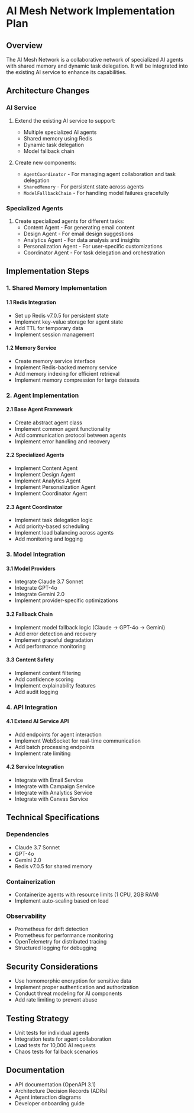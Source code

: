 # AI Mesh Network Implementation Plan

## Overview
The AI Mesh Network is a collaborative network of specialized AI agents with shared memory and dynamic task delegation. It will be integrated into the existing AI service to enhance its capabilities.

## Architecture Changes

### AI Service
1. Extend the existing AI service to support:
   - Multiple specialized AI agents
   - Shared memory using Redis
   - Dynamic task delegation
   - Model fallback chain

2. Create new components:
   - `AgentCoordinator` - For managing agent collaboration and task delegation
   - `SharedMemory` - For persistent state across agents
   - `ModelFallbackChain` - For handling model failures gracefully

### Specialized Agents
1. Create specialized agents for different tasks:
   - Content Agent - For generating email content
   - Design Agent - For email design suggestions
   - Analytics Agent - For data analysis and insights
   - Personalization Agent - For user-specific customizations
   - Coordinator Agent - For task delegation and orchestration

## Implementation Steps

### 1. Shared Memory Implementation

#### 1.1 Redis Integration
- Set up Redis v7.0.5 for persistent state
- Implement key-value storage for agent state
- Add TTL for temporary data
- Implement session management

#### 1.2 Memory Service
- Create memory service interface
- Implement Redis-backed memory service
- Add memory indexing for efficient retrieval
- Implement memory compression for large datasets

### 2. Agent Implementation

#### 2.1 Base Agent Framework
- Create abstract agent class
- Implement common agent functionality
- Add communication protocol between agents
- Implement error handling and recovery

#### 2.2 Specialized Agents
- Implement Content Agent
- Implement Design Agent
- Implement Analytics Agent
- Implement Personalization Agent
- Implement Coordinator Agent

#### 2.3 Agent Coordinator
- Implement task delegation logic
- Add priority-based scheduling
- Implement load balancing across agents
- Add monitoring and logging

### 3. Model Integration

#### 3.1 Model Providers
- Integrate Claude 3.7 Sonnet
- Integrate GPT-4o
- Integrate Gemini 2.0
- Implement provider-specific optimizations

#### 3.2 Fallback Chain
- Implement model fallback logic (Claude → GPT-4o → Gemini)
- Add error detection and recovery
- Implement graceful degradation
- Add performance monitoring

#### 3.3 Content Safety
- Implement content filtering
- Add confidence scoring
- Implement explainability features
- Add audit logging

### 4. API Integration

#### 4.1 Extend AI Service API
- Add endpoints for agent interaction
- Implement WebSocket for real-time communication
- Add batch processing endpoints
- Implement rate limiting

#### 4.2 Service Integration
- Integrate with Email Service
- Integrate with Campaign Service
- Integrate with Analytics Service
- Integrate with Canvas Service

## Technical Specifications

### Dependencies
- Claude 3.7 Sonnet
- GPT-4o
- Gemini 2.0
- Redis v7.0.5 for shared memory

### Containerization
- Containerize agents with resource limits (1 CPU, 2GB RAM)
- Implement auto-scaling based on load

### Observability
- Prometheus for drift detection
- Prometheus for performance monitoring
- OpenTelemetry for distributed tracing
- Structured logging for debugging

## Security Considerations
- Use homomorphic encryption for sensitive data
- Implement proper authentication and authorization
- Conduct threat modeling for AI components
- Add rate limiting to prevent abuse

## Testing Strategy
- Unit tests for individual agents
- Integration tests for agent collaboration
- Load tests for 10,000 AI requests
- Chaos tests for fallback scenarios

## Documentation
- API documentation (OpenAPI 3.1)
- Architecture Decision Records (ADRs)
- Agent interaction diagrams
- Developer onboarding guide
